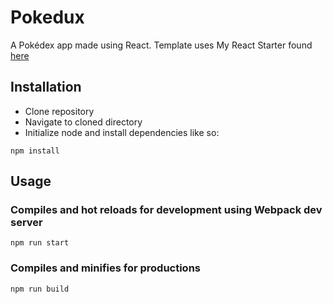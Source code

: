 # Pokedux

A Pokédex app made using React. Template uses My React Starter found [here](https://github.com/lapeters/myreactstarter)

## Installation

- Clone repository
- Navigate to cloned directory
- Initialize node and install dependencies like so:

```
npm install
```

## Usage

### Compiles and hot reloads for development using Webpack dev server
```
npm run start
```

### Compiles and minifies for productions
```
npm run build
```
